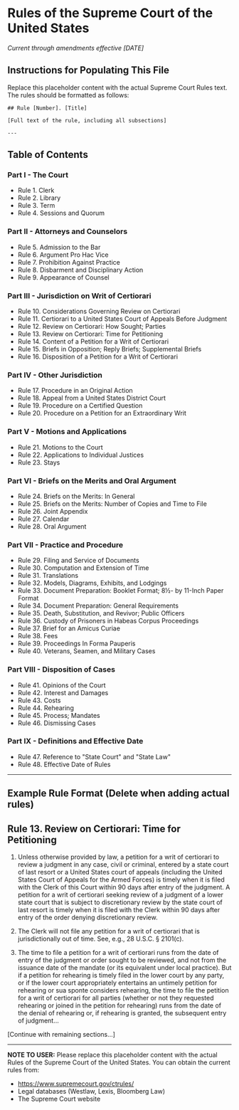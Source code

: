 # Rules of the Supreme Court of the United States
*Current through amendments effective [DATE]*

## Instructions for Populating This File

Replace this placeholder content with the actual Supreme Court Rules text. The rules should be formatted as follows:

```
## Rule [Number]. [Title]

[Full text of the rule, including all subsections]

---
```

## Table of Contents

### Part I - The Court
- Rule 1. Clerk
- Rule 2. Library
- Rule 3. Term
- Rule 4. Sessions and Quorum

### Part II - Attorneys and Counselors
- Rule 5. Admission to the Bar
- Rule 6. Argument Pro Hac Vice
- Rule 7. Prohibition Against Practice
- Rule 8. Disbarment and Disciplinary Action
- Rule 9. Appearance of Counsel

### Part III - Jurisdiction on Writ of Certiorari
- Rule 10. Considerations Governing Review on Certiorari
- Rule 11. Certiorari to a United States Court of Appeals Before Judgment
- Rule 12. Review on Certiorari: How Sought; Parties
- Rule 13. Review on Certiorari: Time for Petitioning
- Rule 14. Content of a Petition for a Writ of Certiorari
- Rule 15. Briefs in Opposition; Reply Briefs; Supplemental Briefs
- Rule 16. Disposition of a Petition for a Writ of Certiorari

### Part IV - Other Jurisdiction
- Rule 17. Procedure in an Original Action
- Rule 18. Appeal from a United States District Court
- Rule 19. Procedure on a Certified Question
- Rule 20. Procedure on a Petition for an Extraordinary Writ

### Part V - Motions and Applications
- Rule 21. Motions to the Court
- Rule 22. Applications to Individual Justices
- Rule 23. Stays

### Part VI - Briefs on the Merits and Oral Argument
- Rule 24. Briefs on the Merits: In General
- Rule 25. Briefs on the Merits: Number of Copies and Time to File
- Rule 26. Joint Appendix
- Rule 27. Calendar
- Rule 28. Oral Argument

### Part VII - Practice and Procedure
- Rule 29. Filing and Service of Documents
- Rule 30. Computation and Extension of Time
- Rule 31. Translations
- Rule 32. Models, Diagrams, Exhibits, and Lodgings
- Rule 33. Document Preparation: Booklet Format; 8½- by 11-Inch Paper Format
- Rule 34. Document Preparation: General Requirements
- Rule 35. Death, Substitution, and Revivor; Public Officers
- Rule 36. Custody of Prisoners in Habeas Corpus Proceedings
- Rule 37. Brief for an Amicus Curiae
- Rule 38. Fees
- Rule 39. Proceedings In Forma Pauperis
- Rule 40. Veterans, Seamen, and Military Cases

### Part VIII - Disposition of Cases
- Rule 41. Opinions of the Court
- Rule 42. Interest and Damages
- Rule 43. Costs
- Rule 44. Rehearing
- Rule 45. Process; Mandates
- Rule 46. Dismissing Cases

### Part IX - Definitions and Effective Date
- Rule 47. Reference to "State Court" and "State Law"
- Rule 48. Effective Date of Rules

---

## Example Rule Format (Delete when adding actual rules)

## Rule 13. Review on Certiorari: Time for Petitioning

1. Unless otherwise provided by law, a petition for a writ of certiorari to review a judgment in any case, civil or criminal, entered by a state court of last resort or a United States court of appeals (including the United States Court of Appeals for the Armed Forces) is timely when it is filed with the Clerk of this Court within 90 days after entry of the judgment. A petition for a writ of certiorari seeking review of a judgment of a lower state court that is subject to discretionary review by the state court of last resort is timely when it is filed with the Clerk within 90 days after entry of the order denying discretionary review.

2. The Clerk will not file any petition for a writ of certiorari that is jurisdictionally out of time. See, e.g., 28 U.S.C. § 2101(c).

3. The time to file a petition for a writ of certiorari runs from the date of entry of the judgment or order sought to be reviewed, and not from the issuance date of the mandate (or its equivalent under local practice). But if a petition for rehearing is timely filed in the lower court by any party, or if the lower court appropriately entertains an untimely petition for rehearing or sua sponte considers rehearing, the time to file the petition for a writ of certiorari for all parties (whether or not they requested rehearing or joined in the petition for rehearing) runs from the date of the denial of rehearing or, if rehearing is granted, the subsequent entry of judgment...

[Continue with remaining sections...]

---

**NOTE TO USER:** Please replace this placeholder content with the actual Rules of the Supreme Court of the United States. You can obtain the current rules from:
- https://www.supremecourt.gov/ctrules/
- Legal databases (Westlaw, Lexis, Bloomberg Law)
- The Supreme Court website